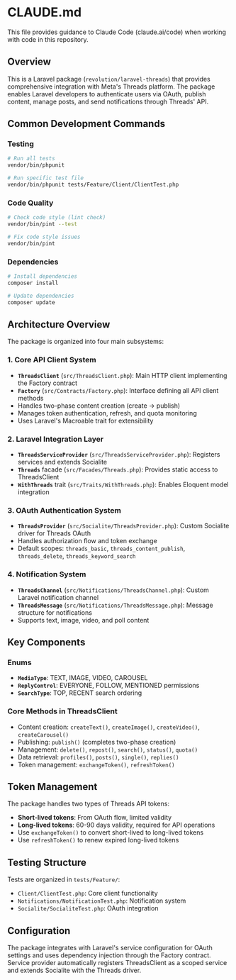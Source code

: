 # CLAUDE.md

This file provides guidance to Claude Code (claude.ai/code) when working with code in this repository.

## Overview

This is a Laravel package (`revolution/laravel-threads`) that provides comprehensive integration with Meta's Threads platform. The package enables Laravel developers to authenticate users via OAuth, publish content, manage posts, and send notifications through Threads' API.

## Common Development Commands

### Testing
```bash
# Run all tests
vendor/bin/phpunit

# Run specific test file
vendor/bin/phpunit tests/Feature/Client/ClientTest.php
```

### Code Quality
```bash
# Check code style (lint check)
vendor/bin/pint --test

# Fix code style issues
vendor/bin/pint
```

### Dependencies
```bash
# Install dependencies
composer install

# Update dependencies  
composer update
```

## Architecture Overview

The package is organized into four main subsystems:

### 1. Core API Client System
- **`ThreadsClient`** (`src/ThreadsClient.php`): Main HTTP client implementing the Factory contract
- **`Factory`** (`src/Contracts/Factory.php`): Interface defining all API client methods
- Handles two-phase content creation (create → publish)
- Manages token authentication, refresh, and quota monitoring
- Uses Laravel's Macroable trait for extensibility

### 2. Laravel Integration Layer
- **`ThreadsServiceProvider`** (`src/ThreadsServiceProvider.php`): Registers services and extends Socialite
- **`Threads`** facade (`src/Facades/Threads.php`): Provides static access to ThreadsClient
- **`WithThreads`** trait (`src/Traits/WithThreads.php`): Enables Eloquent model integration

### 3. OAuth Authentication System
- **`ThreadsProvider`** (`src/Socialite/ThreadsProvider.php`): Custom Socialite driver for Threads OAuth
- Handles authorization flow and token exchange
- Default scopes: `threads_basic`, `threads_content_publish`, `threads_delete`, `threads_keyword_search`

### 4. Notification System
- **`ThreadsChannel`** (`src/Notifications/ThreadsChannel.php`): Custom Laravel notification channel
- **`ThreadsMessage`** (`src/Notifications/ThreadsMessage.php`): Message structure for notifications
- Supports text, image, video, and poll content

## Key Components

### Enums
- **`MediaType`**: TEXT, IMAGE, VIDEO, CAROUSEL
- **`ReplyControl`**: EVERYONE, FOLLOW, MENTIONED permissions  
- **`SearchType`**: TOP, RECENT search ordering

### Core Methods in ThreadsClient
- Content creation: `createText()`, `createImage()`, `createVideo()`, `createCarousel()`
- Publishing: `publish()` (completes two-phase creation)
- Management: `delete()`, `repost()`, `search()`, `status()`, `quota()`
- Data retrieval: `profiles()`, `posts()`, `single()`, `replies()`
- Token management: `exchangeToken()`, `refreshToken()`

## Token Management

The package handles two types of Threads API tokens:
- **Short-lived tokens**: From OAuth flow, limited validity
- **Long-lived tokens**: 60-90 days validity, required for API operations
- Use `exchangeToken()` to convert short-lived to long-lived tokens
- Use `refreshToken()` to renew expired long-lived tokens

## Testing Structure

Tests are organized in `tests/Feature/`:
- `Client/ClientTest.php`: Core client functionality
- `Notifications/NotificationTest.php`: Notification system
- `Socialite/SocialiteTest.php`: OAuth integration

## Configuration

The package integrates with Laravel's service configuration for OAuth settings and uses dependency injection through the Factory contract. Service provider automatically registers ThreadsClient as a scoped service and extends Socialite with the Threads driver.